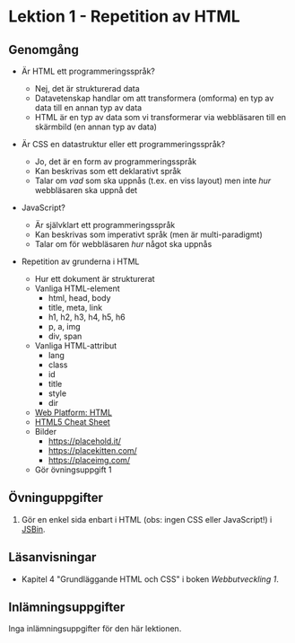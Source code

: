 # Lektion 1 - Repetition av HTML

## Genomgång

- Är HTML ett programmeringsspråk?
  - Nej, det är strukturerad data
  - Datavetenskap handlar om att transformera (omforma) en typ av data till en annan typ av data
  - HTML är en typ av data som vi transformerar via webbläsaren till en skärmbild (en annan typ av data)

- Är CSS en datastruktur eller ett programmeringsspråk?
  - Jo, det är en form av programmeringsspråk
  - Kan beskrivas som ett deklarativt språk
  - Talar om *vad* som ska uppnås (t.ex. en viss layout) men inte *hur* webbläsaren ska uppnå det

- JavaScript?
  - Är självklart ett programmeringsspråk
  - Kan beskrivas som imperativt språk (men är multi-paradigmt)
  - Talar om för webbläsaren *hur* något ska uppnås

- Repetition av grunderna i HTML
  - Hur ett dokument är strukturerat
  - Vanliga HTML-element
    - html, head, body
    - title, meta, link
    - h1, h2, h3, h4, h5, h6
    - p, a, img
    - div, span
  - Vanliga HTML-attribut
    - lang
    - class
    - id
    - title
    - style
    - dir
  - [Web Platform: HTML](https://docs.webplatform.org/wiki/html)
  - [HTML5 Cheat Sheet](http://websitesetup.org/HTML5-cheat-sheet.pdf)
  - Bilder
    - https://placehold.it/
    - https://placekitten.com/
    - https://placeimg.com/
  - Gör övningsuppgift 1

## Övninguppgifter

1. Gör en enkel sida enbart i HTML (obs: ingen CSS eller JavaScript!) i [JSBin](http://jsbin.com).

## Läsanvisningar

- Kapitel 4 "Grundläggande HTML och CSS" i boken *Webbutveckling 1*.

## Inlämningsuppgifter

Inga inlämningsuppgifter för den här lektionen.
